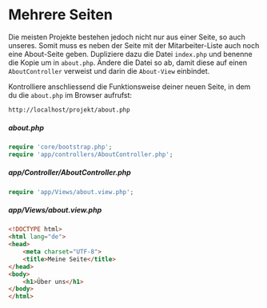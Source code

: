 # Mehrere Seiten

Die meisten Projekte bestehen jedoch nicht nur aus einer Seite, so auch unseres. Somit muss es neben der Seite mit der Mitarbeiter-Liste auch noch eine About-Seite geben. Dupliziere dazu die Datei `index.php` und benenne die Kopie um in `about.php`. Ändere die Datei so ab, damit diese auf einen `AboutController` verweist und darin die `About-View` einbindet.

Kontrolliere anschliessend die Funktionsweise deiner neuen Seite, in dem du die `about.php` im Browser aufrufst:

```
http://localhost/projekt/about.php
```

##### about.php
```php
require 'core/bootstrap.php';
require 'app/controllers/AboutController.php';
```

##### app/Controller/AboutController.php
```php
require 'app/Views/about.view.php';
```

##### app/Views/about.view.php
```html
<!DOCTYPE html>
<html lang="de">
<head>
    <meta charset="UTF-8">
    <title>Meine Seite</title>
</head>
<body>
    <h1>Über uns</h1>
</body>
</html>
```
